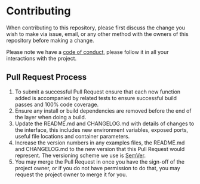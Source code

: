 # Contributing

When contributing to this repository, please first discuss the change you wish to make via issue,
email, or any other method with the owners of this repository before making a change.

Please note we have a [code of conduct](https://github.com/gstoffer/delator/blob/master/CODE_OF_CONDUCT.md), please follow it in all your interactions with the project.

## Pull Request Process

1. To submit a successful Pull Request ensure that each new function added is accompanied by related tests to ensure successful build passes and 100% code coverage.
2. Ensure any install or build dependencies are removed before the end of the layer when doing a
   build.
3. Update the README.md and CHANGELOG.md with details of changes to the interface, this includes new environment
   variables, exposed ports, useful file locations and container parameters.
4. Increase the version numbers in any examples files, the README.md and CHANGELOG.md to the new version that this
   Pull Request would represent. The versioning scheme we use is [SemVer](http://semver.org/).
5. You may merge the Pull Request in once you have the sign-off of the project owner, or if you
   do not have permission to do that, you may request the project owner to merge it for you.